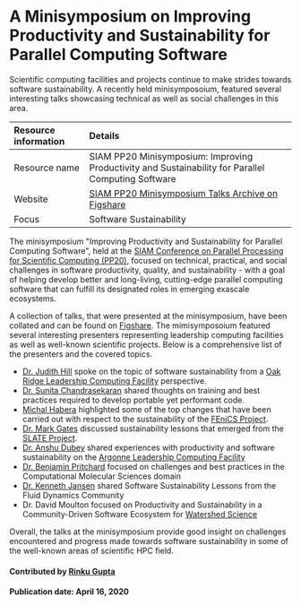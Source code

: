 # A Minisymposium on Improving Productivity and Sustainability for Parallel Computing Software
<!-- deck start -->
<!-- deck end -->

Scientific computing facilities and projects continue to make strides towards software sustainability. A recently held minisymposoium, featured several interesting talks showcasing technical as well as social challenges in this area.

Resource information | Details 
:--- | :--- 
Resource name | SIAM PP20 Minisymposium: Improving Productivity and Sustainability for Parallel Computing Software
Website | [SIAM PP20 Minisymposium Talks Archive on Figshare](https://figshare.com/collections/SIAM_PP20_Minisymposium_Improving_Productivity_and_Sustainability_for_Parallel_Computing_Software/4934688)
Focus | Software Sustainability

The minisymposium "Improving Productivity and Sustainability for Parallel Computing Software", held at the [SIAM Conference on Parallel Processing for Scientific Computing (PP20)](https://www.siam.org/conferences/cm/program/pp20), focused on technical, practical, and social challenges in software productivity, quality, and sustainability - with a goal of helping develop better and long-living, cutting-edge parallel computing software that can fulfill its designated roles in emerging exascale ecosystems. 

A collection of talks, that were presented at the minisymposium, have been collated and can be found on [Figshare](https://figshare.com/collections/SIAM_PP20_Minisymposium_Improving_Productivity_and_Sustainability_for_Parallel_Computing_Software/4934688). The mimisymposoium featured several interesting presenters representing leadership computing facilities as well as well-known scientific projects. Below is a comprehensive list of the presenters and the covered topics.

* [Dr. Judith Hill](https://www.olcf.ornl.gov/directory/staff-member/judith-hill/) spoke on the topic of software sustainability from a [Oak Ridge Leadership Computing Facility](https://www.olcf.ornl.gov/) perspective.
* [Dr. Sunita Chandrasekaran](https://www.eecis.udel.edu/~schandra/) shared thoughts on training and best practices required to develop portable yet performant code.
* [Michal Habera](https://github.com/michalhabera) highlighted some of the top changes that have been carried out with respect to the sustainability of the [FEniCS Project](https://fenicsproject.org/).
* [Dr. Mark Gates](http://www.icl.utk.edu/~mgates3/) discussed sustainability lessons that emerged from the [SLATE Project](https://www.slateproject.org/).
* [Dr. Anshu Dubey](https://www.anl.gov/profile/anshu-dubey) shared experiences with productivity and software sustainability on the [Argonne Leadership Computing Facility](https://www.alcf.anl.gov/)
* [Dr. Benjamin Pritchard](http://molssi.org/molssi-software-scientist-dr-benjamin-pritchard/) focused on challenges and best practices in the Computational Molecular Sciences domain
* [Dr. Kenneth Jansen](https://www.colorado.edu/aerospace/kenneth-jansen) shared Software Sustainability Lessons from the Fluid Dynamics Community
* Dr. David Moulton focused on Productivity and Sustainability in a Community-Driven Software Ecosystem for [Watershed Science](https://ideas-productivity.org/ideas-watersheds/)

Overall, the talks at the minisymposium provide good insight on challenges encountered and progress made towards software sustainability in some of the well-known areas of scientific HPC field.


#### Contributed by [Rinku Gupta](https://github.com/rinkug)

#### Publication date: April 16, 2020

<!---
Publish: yes
Categories: Development
Topics: software engineering
Tags: training, meta
Level: 2
Prerequisites: defaults
Aggregate: none
--->
